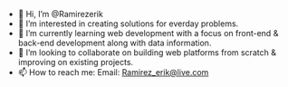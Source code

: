 - 👋 Hi, I’m @Ramirezerik
- 👀 I’m interested in creating solutions for everday problems. 
- 🌱 I’m currently learning web development with a focus on front-end & back-end development along with data information. 
- 💞️ I’m looking to collaborate on building web platforms from scratch & improving on existing projects.
- 📫 How to reach me: Email: Ramirez_erik@live.com 

<!---
Ramirezerik/Ramirezerik is a ✨ special ✨ repository because its `README.md` (this file) appears on your GitHub profile.
You can click the Preview link to take a look at your changes.
--->
